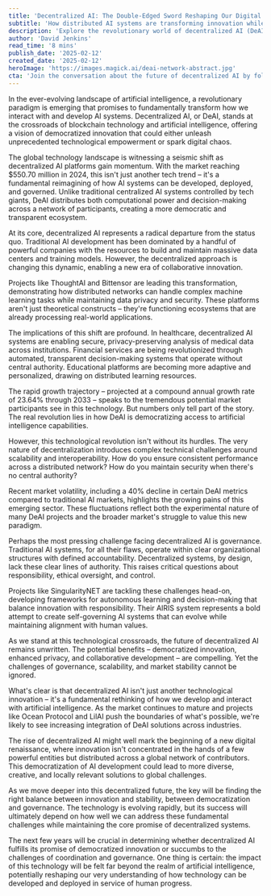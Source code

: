 ```yaml
---
title: 'Decentralized AI: The Double-Edged Sword Reshaping Our Digital Future'
subtitle: 'How distributed AI systems are transforming innovation while raising new challenges'
description: 'Explore the revolutionary world of decentralized AI (DeAI), where blockchain meets artificial intelligence to create a more democratic and transparent ecosystem. With a market value of $550.70 million in 2024 and projected growth of 23.64% through 2033, DeAI is reshaping how we develop and interact with AI systems, despite facing significant challenges in governance and scalability.'
author: 'David Jenkins'
read_time: '8 mins'
publish_date: '2025-02-12'
created_date: '2025-02-12'
heroImage: 'https://images.magick.ai/deai-network-abstract.jpg'
cta: 'Join the conversation about the future of decentralized AI by following us on LinkedIn. Connect with industry leaders, share your insights, and stay updated on the latest developments in this transformative technology.'
---
```


In the ever-evolving landscape of artificial intelligence, a revolutionary paradigm is emerging that promises to fundamentally transform how we interact with and develop AI systems. Decentralized AI, or DeAI, stands at the crossroads of blockchain technology and artificial intelligence, offering a vision of democratized innovation that could either unleash unprecedented technological empowerment or spark digital chaos.

The global technology landscape is witnessing a seismic shift as decentralized AI platforms gain momentum. With the market reaching $550.70 million in 2024, this isn't just another tech trend – it's a fundamental reimagining of how AI systems can be developed, deployed, and governed. Unlike traditional centralized AI systems controlled by tech giants, DeAI distributes both computational power and decision-making across a network of participants, creating a more democratic and transparent ecosystem.

At its core, decentralized AI represents a radical departure from the status quo. Traditional AI development has been dominated by a handful of powerful companies with the resources to build and maintain massive data centers and training models. However, the decentralized approach is changing this dynamic, enabling a new era of collaborative innovation.

Projects like ThoughtAI and Bittensor are leading this transformation, demonstrating how distributed networks can handle complex machine learning tasks while maintaining data privacy and security. These platforms aren't just theoretical constructs – they're functioning ecosystems that are already processing real-world applications.

The implications of this shift are profound. In healthcare, decentralized AI systems are enabling secure, privacy-preserving analysis of medical data across institutions. Financial services are being revolutionized through automated, transparent decision-making systems that operate without central authority. Educational platforms are becoming more adaptive and personalized, drawing on distributed learning resources.

The rapid growth trajectory – projected at a compound annual growth rate of 23.64% through 2033 – speaks to the tremendous potential market participants see in this technology. But numbers only tell part of the story. The real revolution lies in how DeAI is democratizing access to artificial intelligence capabilities.

However, this technological revolution isn't without its hurdles. The very nature of decentralization introduces complex technical challenges around scalability and interoperability. How do you ensure consistent performance across a distributed network? How do you maintain security when there's no central authority?

Recent market volatility, including a 40% decline in certain DeAI metrics compared to traditional AI markets, highlights the growing pains of this emerging sector. These fluctuations reflect both the experimental nature of many DeAI projects and the broader market's struggle to value this new paradigm.

Perhaps the most pressing challenge facing decentralized AI is governance. Traditional AI systems, for all their flaws, operate within clear organizational structures with defined accountability. Decentralized systems, by design, lack these clear lines of authority. This raises critical questions about responsibility, ethical oversight, and control.

Projects like SingularityNET are tackling these challenges head-on, developing frameworks for autonomous learning and decision-making that balance innovation with responsibility. Their AIRIS system represents a bold attempt to create self-governing AI systems that can evolve while maintaining alignment with human values.

As we stand at this technological crossroads, the future of decentralized AI remains unwritten. The potential benefits – democratized innovation, enhanced privacy, and collaborative development – are compelling. Yet the challenges of governance, scalability, and market stability cannot be ignored.

What's clear is that decentralized AI isn't just another technological innovation – it's a fundamental rethinking of how we develop and interact with artificial intelligence. As the market continues to mature and projects like Ocean Protocol and LilAI push the boundaries of what's possible, we're likely to see increasing integration of DeAI solutions across industries.

The rise of decentralized AI might well mark the beginning of a new digital renaissance, where innovation isn't concentrated in the hands of a few powerful entities but distributed across a global network of contributors. This democratization of AI development could lead to more diverse, creative, and locally relevant solutions to global challenges.

As we move deeper into this decentralized future, the key will be finding the right balance between innovation and stability, between democratization and governance. The technology is evolving rapidly, but its success will ultimately depend on how well we can address these fundamental challenges while maintaining the core promise of decentralized systems.

The next few years will be crucial in determining whether decentralized AI fulfills its promise of democratized innovation or succumbs to the challenges of coordination and governance. One thing is certain: the impact of this technology will be felt far beyond the realm of artificial intelligence, potentially reshaping our very understanding of how technology can be developed and deployed in service of human progress.